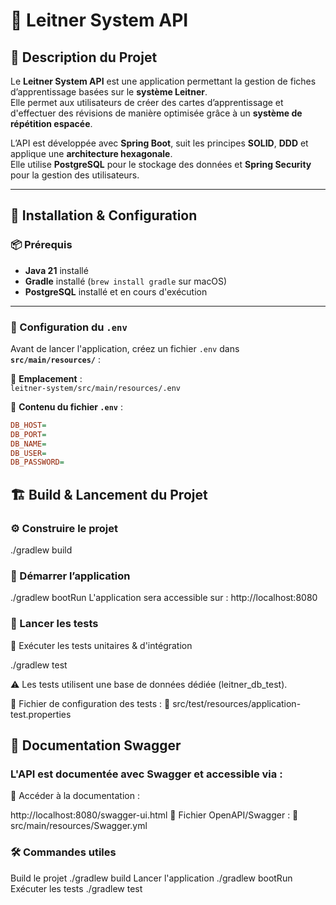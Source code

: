 # 📝 Leitner System API

## 📜 Description du Projet
Le **Leitner System API** est une application permettant la gestion de fiches d’apprentissage basées sur le **système Leitner**.  
Elle permet aux utilisateurs de créer des cartes d’apprentissage et d'effectuer des révisions de manière optimisée grâce à un **système de répétition espacée**.

L’API est développée avec **Spring Boot**, suit les principes **SOLID**, **DDD** et applique une **architecture hexagonale**.  
Elle utilise **PostgreSQL** pour le stockage des données et **Spring Security** pour la gestion des utilisateurs.

---

## 🚀 Installation & Configuration
### 📦 Prérequis
- **Java 21** installé
- **Gradle** installé (`brew install gradle` sur macOS)
- **PostgreSQL** installé et en cours d'exécution

---

### 📂 Configuration du `.env`
Avant de lancer l'application, créez un fichier `.env` dans **`src/main/resources/`** :

📌 **Emplacement** :  
`leitner-system/src/main/resources/.env`

📌 **Contenu du fichier `.env`** :
```ini
DB_HOST=
DB_PORT=
DB_NAME=
DB_USER=
DB_PASSWORD=
```

## 🏗 Build & Lancement du Projet
### ⚙️ Construire le projet
./gradlew build

### 🚀 Démarrer l’application

./gradlew bootRun
L'application sera accessible sur : http://localhost:8080

### 🔬 Lancer les tests

🧪 Exécuter les tests unitaires & d'intégration

./gradlew test

⚠️ Les tests utilisent une base de données dédiée (leitner_db_test).

📌 Fichier de configuration des tests :
📍 src/test/resources/application-test.properties

## 📜 Documentation Swagger
### L'API est documentée avec Swagger et accessible via :

📌 Accéder à la documentation :

http://localhost:8080/swagger-ui.html
📌 Fichier OpenAPI/Swagger :
📍 src/main/resources/Swagger.yml

### 🛠 Commandes utiles

Build le projet	./gradlew build
Lancer l'application	./gradlew bootRun
Exécuter les tests	./gradlew test

